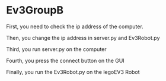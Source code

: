 # Ev3GroupB
First, you need to check the ip address of the computer.

Then, you change the ip address in server.py and Ev3Robot.py

Third, you run server.py on the computer

Fourth, you press the connect button on the GUI

Finally, you run the Ev3Robot.py on the legoEV3 Robot

